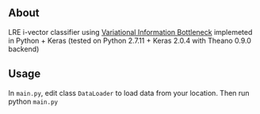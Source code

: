 About
----
LRE i-vector classifier using [Variational Information Bottleneck](https://arxiv.org/pdf/1612.00410.pdf) implemeted in Python + Keras (tested on Python 2.7.11 + Keras 2.0.4 with Theano 0.9.0 backend)

Usage
----
In `main.py`, edit class `DataLoader` to load data from your location. Then run 
python `main.py`
